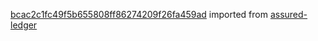 [bcac2c1fc49f5b655808ff86274209f26fa459ad](https://github.com/insolar/assured-ledger/commit/bcac2c1fc49f5b655808ff86274209f26fa459ad) imported from [assured-ledger](https://github.com/insolar/assured-ledger)
